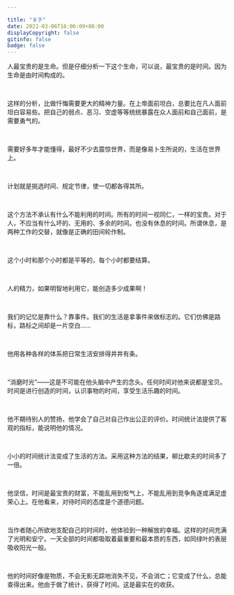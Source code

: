 ```yaml
---

title: "关于"
date: 2021-03-06T16:06:09+08:00
displayCopyright: false
gitinfo: false
badge: false
---
```


人最宝贵的是生命。但是仔细分析一下这个生命，可以说，最宝贵的是时间。因为生命是由时间构成的。

<br>

这样的分析，比做忏悔需要更大的精神力量。在上帝面前坦白，总要比在凡人面前坦白容易些。把自己的弱点、恶习、空虚等等统统暴露在众人面前和自己面前，是需要勇气的。 

<br>

需要好多年才能懂得，最好不少去震惊世界，而是像易卜生所说的，生活在世界上。

<br>

计划就是挑选时间、规定节律，使一切都各得其所。 

<br>

这个方法不承认有什么不能利用的时间。所有的时间一视同仁，一样的宝贵。对于人，不应当有什么坏的、无用的、多余的时间。也没有休息的时间。所谓休息，是两种工作的交替，就像是正确的田间轮作制。 

<br>

这个小时和那个小时都是平等的，每个小时都要结算。

<br>

人的精力，如果明智地利用它，能创造多少成果啊！

<br>

我们的记忆是靠什么？靠事件。我们的生活是拿事件来做标志的。它们仿佛是路标，路标之间却是一片空白…… 

<br>

他用各种各样的体系把日常生活安排得井井有条。

<br>

“消磨时光”——这是不可能在他头脑中产生的念头。任何时间对他来说都是宝贝。时间是进行创造的时间，认识事物的时间，享受生活乐趣的时间。

<br>

他不期待别人的赞扬，他学会了自己对自己作出公正的评价。时间统计法提供了客观的指标，能说明他的情况。

<br>

小小的时间统计法变成了生活的方法。采用这种方法的结果，柳比歇夫的时间多了一倍。

<br>

他坚信，时间是最宝贵的财富，不能乱用到怄气上，不能乱用到竞争角逐或满足虚荣心上。在他看来，对待时间的态度是个道德问题。

<br>

当作者随心所欲地支配自己的时间时，他体验到一种解放的幸福。这样的时间充满了光明和安宁。一天全部的时间都吸取着最重要和最本质的东西，如同绿叶的表层吸收阳光一般。 

<br>

他的时间好像是物质，不会无影无踪地消失不见，不会消亡；它变成了什么，总能查得出来。他由于做了统计，获得了时间。这是最实在的收获。 